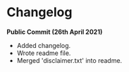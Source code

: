 # Changelog

**Public Commit (26th April 2021)**
* Added changelog.
* Wrote readme file.
* Merged 'disclaimer.txt' into readme.